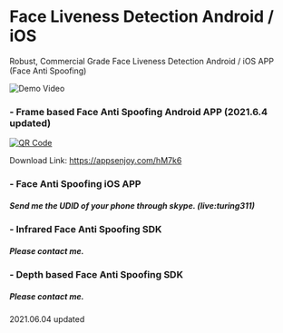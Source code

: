 # Face Liveness Detection Android / iOS
Robust, Commercial Grade Face Liveness Detection Android / iOS APP (Face Anti Spoofing)

![Demo Video](https://raw.githubusercontent.com/Nikit333/Face-Anti-Spoofing-Android-iOS/main/2.gif)

### - Frame based Face Anti Spoofing Android APP  (2021.6.4 updated)
[![QR Code](https://chart.googleapis.com/chart?chs=150&cht=qr&chl=https://appsenjoy.com/hM7k6&choe=UTF-8&chld=|0)](https://appsenjoy.com/hM7k6)

Download Link: https://appsenjoy.com/hM7k6

### - Face Anti Spoofing iOS APP
##### Send me the UDID of your phone through skype. (live:turing311)

### - Infrared Face Anti Spoofing SDK
##### Please contact me.

### - Depth based Face Anti Spoofing SDK
##### Please contact me.

2021.06.04 updated
